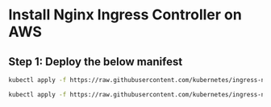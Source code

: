 # Install Nginx Ingress Controller on AWS

## Step 1: Deploy the below manifest

```bash
kubectl apply -f https://raw.githubusercontent.com/kubernetes/ingress-nginx/controller-v1.11.1/deploy/static/provider/aws/deploy.yaml
```

```bash
kubectl apply -f https://raw.githubusercontent.com/kubernetes/ingress-nginx/controller-v1.11.1/deploy/static/provider/baremetal/deploy.yaml
```